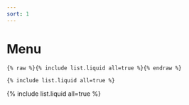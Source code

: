 ```yaml
---
sort: 1
---
```


# Menu

```
{% raw %}{% include list.liquid all=true %}{% endraw %}

{% include list.liquid all=true %}
```

{% include list.liquid all=true %}
